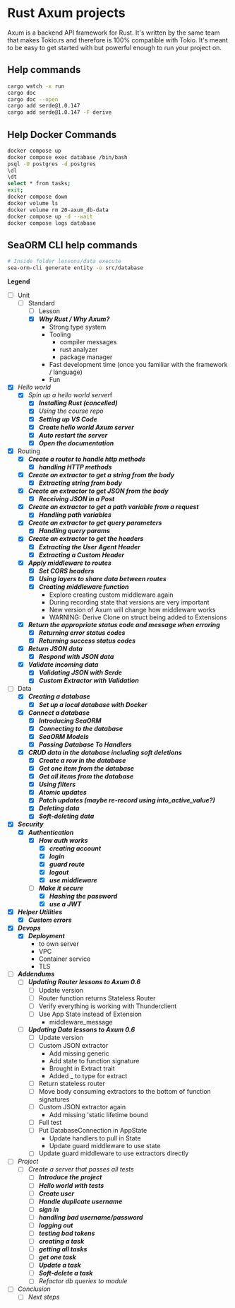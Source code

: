 # Rust Axum projects

Axum is a backend API framework for Rust. It's written by the same team that makes Tokio.rs and therefore is 100% compatible with Tokio. It's meant to be easy to get started with but powerful enough to run your project on.

## Help commands
```bash
cargo watch -x run
cargo doc
cargo doc --open
cargo add serde@1.0.147
cargo add serde@1.0.147 -F derive
```

## Help Docker Commands
```bash
docker compose up
docker compose exec database /bin/bash
psql -U postgres -d postgres
\dl
\dt
select * from tasks;
exit;
docker compose down
docker volume ls
docker volume rm 20-axum_db-data
docker compose up -d --wait
docker compose logs database
```

## SeaORM CLI help commands
```bash
# Inside folder lessons/data execute
sea-orm-cli generate entity -o src/database
```

**Legend**

- [ ] Unit
  - [ ] Standard
    - [ ] Lesson
    - [x] ***Why Rust / Why Axum?***
      - Strong type system
      - Tooling
        - compiler messages
        - rust analyzer
        - package manager
      - Fast development time (once you familiar with the framework / language)
      - Fun
- [x] *Hello world*
  - [x] *Spin up a hello world server*f
    - [x] ***Installing Rust (cancelled)***
    - [x] *Using the course repo*
    - [x] ***Setting up VS Code***
    - [x] ***Create hello world Axum server***
    - [x] ***Auto restart the server***
    - [x] ***Open the documentation***
- [x] Routing
  - [x] ***Create a router to handle http methods***
    - [x] ***handling HTTP methods***
  - [x] ***Create an extractor to get a string from the body***
    - [x] ***Extracting string from body***
  - [x] ***Create an extractor to get JSON from the body***
    - [x] ***Receiving JSON in a Post***
  - [x] ***Create an extractor to get a path variable from a request***
    - [x] ***Handling path variables***
  - [x] ***Create an extractor to get query parameters***
    - [x] ***Handling query params***
  - [x] ***Create an extractor to get the headers***
    - [x] ***Extracting the User Agent Header***
    - [x] ***Extracting a Custom Header***
  - [x] ***Apply middleware to routes***
    - [x] ***Set CORS headers***
    - [x] ***Using layers to share data between routes***
    - [x] ***Creating middleware function***
      - Explore creating custom middleware again
      - During recording state that versions are very important
      - New version of Axum will change how middleware works
      - WARNING: Derive Clone on struct being added to Extensions
  - [x] ***Return the appropriate status code and message when erroring***
    - [x] ***Returning error status codes***
    - [x] ***Returning success status codes***
  - [x] ***Return JSON data***
    - [x] ***Respond with JSON data***
  - [x] ***Validate incoming data***
    - [x] ***Validating JSON with Serde***
    - [x] ***Custom Extractor with Validation***
- [ ] Data
  - [x] ***Creating a database***
    - [x] ***Set up a local database with Docker***
  - [x] ***Connect a database***
    - [x] ***Introducing SeaORM***
    - [x] ***Connecting to the database***
    - [x] ***SeaORM Models***
    - [x] ***Passing Database To Handlers***
  - [x] ***CRUD data in the database including soft deletions***
    - [x] ***Create a row in the database***
    - [x] ***Get one item from the database***
    - [x] ***Get all items from the database***
    - [x] ***Using filters***
    - [x] ***Atomic updates***
    - [x] ***Patch updates (maybe re-record using into_active_value?)***
    - [x] ***Deleting data***
    - [x] ***Soft-deleting data***
- [x] ***Security***
  - [x] ***Authentication***
    - [x] ***How auth works***
      - [x] ***creating account***
      - [x] ***login***
      - [x] ***guard route***
      - [x] ***logout***
      - [x] ***use middleware***
    - [ ] ***Make it secure***
      - [x] ***Hashing the password***
      - [x] ***use a JWT***
- [x] ***Helper Utilities***
  - [x] ***Custom errors***
- [x] ***Devops***
  - [x] ***Deployment***
    - to own server
    - VPC
    - Container service
    - TLS
- [ ] ***Addendums***
  - [ ] ***Updating Router lessons to Axum 0.6***
    - [ ] Update version
    - [ ] Router function returns Stateless Router
    - [ ] Verify everything is working with Thunderclient
    - [ ] Use App State instead of Extension
      - middleware_message
  - [ ] ***Updating Data lessons to Axum 0.6***
    - [ ] Update version
    - [ ] Custom JSON extractor
      - Add missing generic
      - Add state to function signature
      - Brought in Extract trait
      - Added _ to type for extract
    - [ ] Return stateless router
    - [ ] Move body consuming extractors to the bottom of function signatures
    - [ ] Custom JSON extractor again
      - Add missing 'static lifetime bound
    - [ ] Full test
    - [ ] Put DatabaseConnection in AppState
      - Update handlers to pull in State
      - Update guard middleware to use state
    - [ ] Update guard middleware to use extractors directly
- [ ] *Project*
  - [ ] *Create a server that passes all tests*
    - [ ] ***Introduce the project***
    - [ ] ***Hello world with tests***
    - [ ] ***Create user***
    - [ ] ***Handle duplicate username***
    - [ ] ***sign in***
    - [ ] ***handling bad username/password***
    - [ ] ***logging out***
    - [ ] ***testing bad tokens***
    - [ ] ***creating a task***
    - [ ] ***getting all tasks***
    - [ ] ***get one task***
    - [ ] ***Update a task***
    - [ ] ***Soft-delete a task***
    - [ ] *Refactor db queries to module*
- [ ] *Conclusion*
  - [ ] *Next steps*
